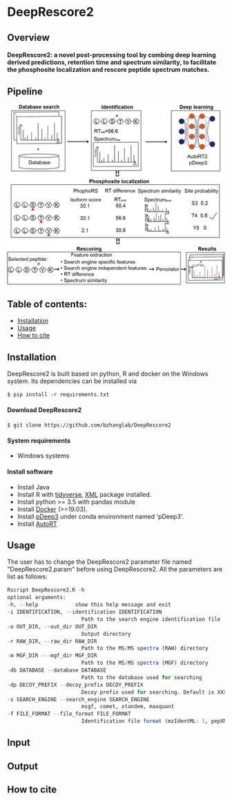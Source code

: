 # DeepRescore2

## Overview

#### DeepRescore2: a novel post-processing tool by combing deep learning derived predictions, retention time and spectrum similarity, to facilitate the phosphosite localization and rescore peptide spectrum matches. 


## Pipeline

![DeepRescore2 pipeline](Images/Figure1.png)

## Table of contents:

- [Installation](#Installation)
- [Usage](#Usage)
- [How to cite](#How-to-cite)

## Installation
DeepRescore2 is built based on python, R and docker on the Windows system. Its dependencies can be installed via
```shell
$ pip install -r requirements.txt
```

#### Download DeepRescore2

```shell
$ git clone https://github.com/bzhanglab/DeepRescore2
```

#### System requirements

* Windows systems

#### Install software

* Install Java
* Install R with [tidyverse](https://www.tidyverse.org/packages/), [XML](https://cran.r-project.org/web/packages/XML/index.html) package installed.
* Install python >= 3.5 with pandas module
* Install [Docker](https://docs.docker.com/install/) (>=19.03).
* Install [pDeep3](https://github.com/pFindStudio/pDeep3) under conda environment named 'pDeep3'.
* Install [AutoRT](https://github.com/bzhanglab/AutoRT)


## Usage

The user has to change the DeepRescore2 parameter file named "DeepRescore2.param" before using DeepRescore2. All the parameters are list as follows:
```R
Rscript DeepRescore2.R -h
optional arguments:
-h, --help            show this help message and exit
-i IDENTIFICATION, --identification IDENTIFICATION
                        Path to the search engine identification file
-o OUT_DIR, --out_dir OUT_DIR
                        Output directory
-r RAW_DIR, --raw_dir RAW_DIR
                        Path to the MS/MS spectra (RAW) directory
-m MGF_DIR ---mgf_dir MGF_DIR
                        Path to the MS/MS spectra (MGF) directory
-db DATABASE --database DATABASE
                        Path to the database used for searching
-dp DECOY_PREFIX --decoy_prefix DECOY_PREFIX
                        Decoy prefix used for searching. Default is XXX_
-s SEARCH_ENGINE --search_engine SEARCH_ENGINE
                        msgf, comet, xtandem, maxquant
-f FILE_FORMAT --file_format FILE_FORMAT
                        Identification file format (mzIdentML: 1, pepXML: 2, proBAM: 3, txt: 4, maxQuant: 5, TIC: 6)
```

## Input

## Output

## How to cite

